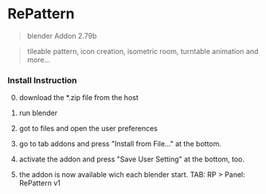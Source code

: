 # RePattern

> blender Addon 2.79b

> tileable pattern, icon creation, isometric room, turntable animation and more...


### Install Instruction

0.    download the *.zip file from the host

1.    run blender

2.    got to files and open the user preferences

3.    go to tab addons and press "Install from File..." at the bottom.

4.    activate the addon and press "Save User Setting" at the bottom, too.

5.    the addon is now available wich each blender start. TAB: RP > Panel: RePattern v1



